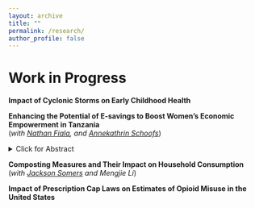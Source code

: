```yaml
---
layout: archive
title: ""
permalink: /research/
author_profile: false
---
```




# **Work in Progress**<br/>

**Impact of Cyclonic Storms on Early Childhood Health** <br/>


**Enhancing the Potential of E-savings to Boost Women’s Economic Empowerment in Tanzania** <br/> (_with [Nathan Fiala](https://are.uconn.edu/person/nathan-fiala/), and [Annekathrin Schoofs](https://poverty-action.org/people/annekathrin-schoofs)_)<br/> 
<details><summary>Click for Abstract</summary>
<font size="-1"> There will be an abstract soon, trust me. </font>
<br/>
</details> 

**Composting Measures and Their Impact on Household Consumption** <br/> (_with [Jackson Somers](https://are.uconn.edu/person/jackson-somers/) and Mengjie Li_)

**Impact of Prescription Cap Laws on Estimates of Opioid Misuse in the United States** <br/>
 





